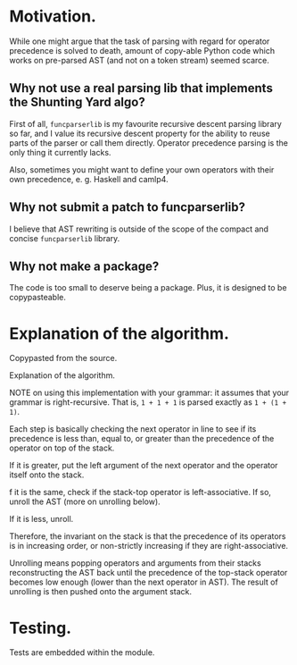 # Motivation.

While one might argue that the task of parsing with regard for
operator precedence is solved to death, amount of copy-able Python
code which works on pre-parsed AST (and not on a token stream) seemed
scarce.

## Why not use a real parsing lib that implements the Shunting Yard algo?

First of all, `funcparserlib` is my favourite recursive descent
parsing library so far, and I value its recursive descent property for
the ability to reuse parts of the parser or call them directly.
Operator precedence parsing is the only thing it currently lacks.

Also, sometimes you might want to define your own operators with their
own precedence, e. g. Haskell and camlp4.

## Why not submit a patch to funcparserlib?

I believe that AST rewriting is outside of the scope of the compact
and concise `funcparserlib` library.

## Why not make a package?

The code is too small to deserve being a package.  Plus, it is
designed to be copypasteable.

# Explanation of the algorithm.

Copypasted from the source.

Explanation of the algorithm.

NOTE on using this implementation with your grammar: it assumes that
your grammar is right-recursive.  That is, `1 + 1 + 1` is parsed
exactly as `1 + (1 + 1)`.

Each step is basically checking the next operator in line to see if
its precedence is less than, equal to, or greater than the
precedence of the operator on top of the stack.

If it is greater, put the left argument of the next operator and the
operator itself onto the stack.

f it is the same, check if the stack-top operator is
left-associative.  If so, unroll the AST (more on unrolling below).

If it is less, unroll.

Therefore, the invariant on the stack is that the precedence of its
operators is in increasing order, or non-strictly increasing if they
are right-associative.

Unrolling means popping operators and arguments from their stacks
reconstructing the AST back until the precedence of the top-stack
operator becomes low enough (lower than the next operator in AST).
The result of unrolling is then pushed onto the argument stack.

# Testing.

Tests are embedded within the module.
